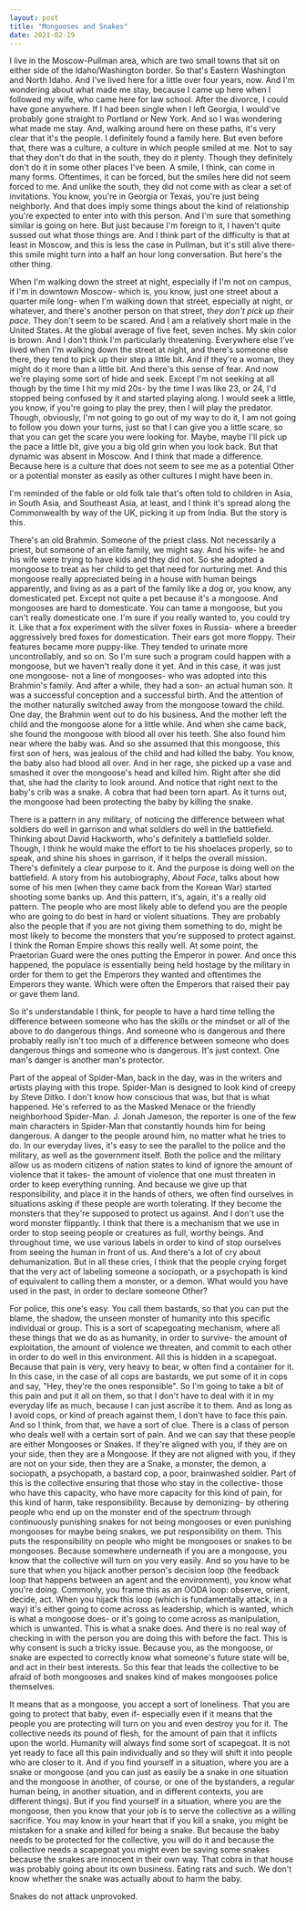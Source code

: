 ```yaml
---
layout: post
title: "Mongooses and Snakes"
date: 2021-02-19
---
```


I live in the Moscow-Pullman area, which are two small towns that sit on either side of the Idaho/Washington border. So that's Eastern Washington and North Idaho. And I've lived here for a little over four years, now. And I'm wondering about what made me stay, because I came up here when I followed my wife, who came here for law school. After the divorce, I could have gone anywhere. If I had been single when I left Georgia, I would've probably gone straight to Portland or New York.
And so I was wondering what made me stay. And, walking around here on these paths, it's very clear that it's the people. I definitely found a family here. But even before that, there was a culture, a culture in which people smiled at me. Not to say that they don't do that in the south, they do it plenty. Though they definitely don't do it in some other places I've been. A smile, I think, can come in many forms. Oftentimes, it can be forced, but the smiles here did not seem forced to me. And unlike the south, they did not come with as clear a set of invitations. You know, you're in Georgia or Texas, you're just being neighborly. And that does imply some things about the kind of relationship you're expected to enter into with this person. And I'm sure that something similar is going on here. But just because I'm foreign to it, I haven't quite sussed out what those things are. And I think part of the difficulty is that at least in Moscow, and this is less the case in Pullman, but it's still alive there- this smile might turn into a half an hour long conversation. But here's the other thing.  

When I'm walking down the street at night, especially if I'm not on campus, if I'm in downtown Moscow- which is, you know, just one street about a quarter mile long- when I'm walking down that street, especially at night, or whatever, and there's another person on that street, _they don't pick up their pace_. They don't seem to be scared. And I am a relatively short male in the United States. At the global average of five feet, seven inches. My skin color is brown. And I don't think I'm particularly threatening. Everywhere else I've lived when I'm walking down the street at night, and there's someone else there, they tend to pick up their step a little bit. And if they're a woman, they might do it more than a little bit. And there's this sense of fear. And now we're playing some sort of hide and seek. Except I'm not seeking at all though by the time I hit my mid 20s- by the time I was like 23, or 24, I'd stopped being confused by it and started playing along. I would seek a little, you know, if you're going to play the prey, then I will play the predator. Though, obviously, I'm not going to go out of my way to do it, I am not going to follow you down your turns, just so that I can give you a little scare, so that you can get the scare you were looking for. Maybe, maybe I'll pick up the pace a little bit, give you a big old grin when you look back. But that dynamic was absent in Moscow. And I think that made a difference. Because here is a culture that does not seem to see me as a potential Other or a potential monster as easily as other cultures I might have been in.  

I'm reminded of the fable or old folk tale that's often told to children in Asia, in South Asia, and Southeast Asia, at least, and I think it's spread along the Commonwealth by way of the UK, picking it up from India. But the story is this.  

There's an old Brahmin. Someone of the priest class. Not necessarily a priest, but someone of an elite family, we might say. And his wife- he and his wife were trying to have kids and they did not. So she adopted a mongoose to treat as her child to get that need for nurturing met. And this mongoose really appreciated being in a house with human beings apparently, and living as as a part of the family like a dog or, you know, any domesticated pet. Except not quite a pet because it's a mongoose. And mongooses are hard to domesticate. You can tame a mongoose, but you can't really domesticate one. I'm sure if you really wanted to, you could try it. Like that a fox experiment with the silver foxes in Russia- where a breeder aggressively bred foxes for domestication. Their ears got more floppy. Their features became more puppy-like. They tended to urinate more uncontrollably, and so on. So I'm sure such a program could happen with a mongoose, but we haven't really done it yet. And in this case, it was just one mongoose- not a line of mongooses- who was adopted into this Brahmin's family. And after a while, they had a son- an actual human son. It was a successful conception and a successful birth. And the attention of the mother naturally switched away from the mongoose toward the child. One day, the Brahmin went out to do his business. And the mother left the child and the mongoose alone for a little while. And when she came back, she found the mongoose with blood all over his teeth. She also found him near where the baby was. And so she assumed that this mongoose, this first son of hers, was jealous of the child and had killed the baby. You know, the baby also had blood all over. And in her rage, she picked up a vase and smashed it over the mongoose's head and killed him. Right after she did that, she had the clarity to look around. And notice that right next to the baby's crib was a snake. A cobra that had been torn apart. As it turns out, the mongoose had been protecting the baby by killing the snake.  

There is a pattern in any military, of noticing the difference between what soldiers do well in garrison and what soldiers do well in the battlefield. Thinking about David Hackworth, who's definitely a battlefield solder. Though, I think he would make the effort to tie his shoelaces properly, so to speak, and shine his shoes in garrison, if it helps the overall mission. There's definitely a clear purpose to it. And the purpose is doing well on the battlefield. A story from his autobiography, _About Face_, talks about how some of his men (when they came back from the Korean War) started shooting some banks up. And this pattern, it's, again, it's a really old pattern. The people who are most likely able to defend you are the people who are going to do best in hard or violent situations. They are probably also the people that if you are not giving them something to do, might be most likely to become the monsters that you're supposed to protect against. I think the Roman Empire shows this really well. At some point, the Praetorian Guard were the ones putting the Emperor in power. And once this happened, the populace is essentially being held hostage by the military in order for them to get the Emperors they wanted and oftentimes the Emperors they wante. Which were often the Emperors that raised their pay or gave them land.  

So it's understandable I think, for people to have a hard time telling the difference between someone who has the skills or the mindset or all of the above to do dangerous things. And someone who is dangerous and there probably really isn't too much of a difference between someone who does dangerous things and someone who is dangerous. It's just context. One man's danger is another man's protector.  

Part of the appeal of Spider-Man, back in the day, was in the writers and artists playing with this trope. Spider-Man is designed to look kind of creepy by Steve Ditko. I don't know how conscious that was, but that is what happened. He's referred to as the Masked Menace or the friendly neighborhood Spider-Man. J. Jonah Jameson, the reporter is one of the few main characters in Spider-Man that constantly hounds him for being dangerous. A danger to the people around him, no matter what he tries to do. In our everyday lives, it's easy to see the parallel to the police and the military, as well as the government itself. Both the police and the military allow us as modern citizens of nation states to kind of ignore the amount of violence that it takes- the amount of violence that one must threaten in order to keep everything running. And because we give up that responsibility, and place it in the hands of others, we often find ourselves in situations asking if these people are worth tolerating. If they become the monsters that they're supposed to protect us against. And I don't use the word monster flippantly. I think that there is a mechanism that we use in order to stop seeing people or creatures as full, worthy beings. And throughout time, we use various labels in order to kind of stop ourselves from seeing the human in front of us. And there's a lot of cry about dehumanization. But in all these cries, I think that the people crying forget that the very act of labeling someone a sociopath, or a psychopath is kind of equivalent to calling them a monster, or a demon. What would you have used in the past, in order to declare someone Other?  

For police, this one's easy. You call them bastards, so that you can put the blame, the shadow, the unseen monster of humanity into this specific individual or group. This is a sort of scapegoating mechanism, where all these things that we do as as humanity, in order to survive- the amount of exploitation, the amount of violence we threaten, and commit to each other in order to do well in this environment. All this is hidden in a scapegoat. Because that pain is very, very heavy to bear, w often find a container for it. In this case, in the case of all cops are bastards, we put some of it in cops and say, "Hey, they're the ones responsible". So I'm going to take a bit of this pain and put it all on them, so that I don't have to deal with it in my everyday life as much, because I can just ascribe it to them. And as long as I avoid cops, or kind of preach against them, I don't have to face this pain. And so I think, from that, we have a sort of clue. There is a class of person who deals well with a certain sort of pain. And we can say that these people are either Mongooses or Snakes. If they're aligned with you, if they are on your side, then they are a Mongoose. If they are not aligned with you, if they are not on your side, then they are a Snake, a monster, the demon, a sociopath, a psychopath, a bastard cop, a poor, brainwashed soldier. Part of this is the collective ensuring that those who stay in the collective- those who have this capacity, who have more capacity for this kind of pain, for this kind of harm, take responsibility. Because by demonizing- by othering people who end up on the monster end of the spectrum through continuously punishing snakes for not being mongooses or even punishing mongooses for maybe being snakes, we put responsibility on them. This puts the responsibility on people who might be mongooses or snakes to be mongooses. Because somewhere underneath if you are a mongoose, you know that the collective will turn on you very easily. And so you have to be sure that when you hijack another person's decision loop (the feedback loop that happens between an agent and the environment), you know what you're doing. Commonly, you frame this as an OODA loop: observe, orient, decide, act. When you hijack this loop (which is fundamentally attack, in a way) it's either going to come across as leadership, which is wanted, which is what a mongoose does- or it's going to come across as manipulation, which is unwanted. This is what a snake does. And there is no real way of checking in with the person you are doing this with before the fact. This is why consent is such a tricky issue. Because you, as the mongoose, or snake are expected to correctly know what someone's future state will be, and act in their best interests. So this fear that leads the collective to be afraid of both mongooses and snakes kind of makes mongooses police themselves.  

It means that as a mongoose, you accept a sort of loneliness. That you are going to protect that baby, even if- especially even if it means that the people you are protecting will turn on you and even destroy you for it. The collective needs its pound of flesh, for the amount of pain that it inflicts upon the world. Humanity will always find some sort of scapegoat. It is not yet ready to face all this pain individually and so they will shift it into people who are closer to it. And if you find yourself in a situation, where you are a snake or mongoose (and you can just as easily be a snake in one situation and the mongoose in another, of course, or one of the bystanders, a regular human being, in another situation, and in different contexts, you are different things). But if you find yourself in a situation, where you are the mongoose, then you know that your job is to serve the collective as a willing sacrifice. You may know in your heart that if you kill a snake, you might be mistaken for a snake and killed for being a snake. But because the baby needs to be protected for the collective, you will do it and because the collective needs a scapegoat you might even be saving some snakes because the snakes are innocent in their own way. That cobra in that house was probably going about its own business. Eating rats and such. We don't know whether the snake was actually about to harm the baby.  

  Snakes do not attack unprovoked.
